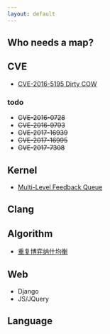 ```yaml
---
layout: default
---
```


## Who needs a map?

## CVE
* [CVE-2016-5195 Dirty COW](./dirty-cow.html)
### todo
* ~~CVE-2016-0728~~
* ~~CVE-2016-9793~~
* ~~CVE-2017-16939~~
* ~~CVE-2017-16995~~
* ~~CVE-2017-7308~~

## Kernel
* [Multi-Level Feedback Queue](./xv6.html)

## Clang

## Algorithm
* [重复博弈纳什均衡](./repeated-nash.html)

## Web
- Django
- JS/JQuery

## Language
